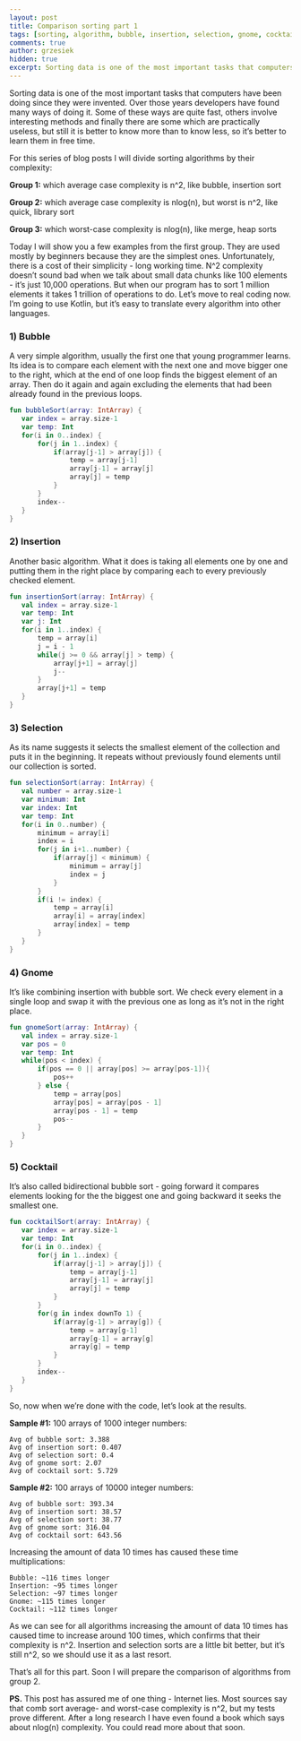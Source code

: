 ```yaml
---
layout: post
title: Comparison sorting part 1
tags: [sorting, algorithm, bubble, insertion, selection, gnome, cocktail]
comments: true
author: grzesiek
hidden: true
excerpt: Sorting data is one of the most important tasks that computers have been doing since they were invented. Over those years developers have found many ways of doing it. 
---
```


Sorting data is one of the most important tasks that computers have been doing since they were invented. Over those years developers have found many ways of doing it. Some of these ways are quite fast, others involve  interesting methods and finally there are some which are practically useless, but still it is better to know more than to know less, so it’s better to learn them  in free time.

For this series of blog posts I will divide sorting algorithms by their complexity:

**Group 1:** which average case complexity is n^2, like bubble, insertion sort

**Group 2:** which average case complexity is nlog(n), but worst is n^2, like quick, library sort

**Group 3:** which worst-case complexity is nlog(n), like merge, heap sorts

Today I will show you a few examples from the first group. They are used mostly by beginners because they are the simplest ones. Unfortunately, there is a cost of their simplicity - long working time. N^2 complexity doesn’t sound bad when we talk about small data chunks like 100 elements - it’s just 10,000 operations. But when our program has to sort 1 million elements it takes 1 trillion of operations to do. Let’s move to real coding now. I’m going to use Kotlin, but it’s easy to translate every algorithm into other languages.


### 1) Bubble

A very simple algorithm, usually the first one that young programmer learns. Its idea is to compare each element with the next one and move bigger one to the right, which at the end of one loop finds the biggest element of an array. Then do it again and again excluding the elements that had been already found in the previous loops.

```kotlin
fun bubbleSort(array: IntArray) {
   var index = array.size-1
   var temp: Int
   for(i in 0..index) {
       for(j in 1..index) {
           if(array[j-1] > array[j]) {
               temp = array[j-1]
               array[j-1] = array[j]
               array[j] = temp
           }
       }
       index--
   }
}
```


### 2) Insertion

Another basic algorithm. What it does is taking all elements one by one and putting them in the right place by comparing each  to every previously checked element.

```kotlin
fun insertionSort(array: IntArray) {
   val index = array.size-1
   var temp: Int
   var j: Int
   for(i in 1..index) {
       temp = array[i]
       j = i - 1
       while(j >= 0 && array[j] > temp) {
           array[j+1] = array[j]
           j--
       }
       array[j+1] = temp
   }
}
```


### 3) Selection

As its name suggests it selects the smallest element of the collection and puts it in the beginning. It repeats without previously found elements until our collection is sorted.

```kotlin
fun selectionSort(array: IntArray) {
   val number = array.size-1
   var minimum: Int
   var index: Int
   var temp: Int
   for(i in 0..number) {
       minimum = array[i]
       index = i
       for(j in i+1..number) {
           if(array[j] < minimum) {
               minimum = array[j]
               index = j
           }
       }
       if(i != index) {
           temp = array[i]
           array[i] = array[index]
           array[index] = temp
       }
   }
}
```


### 4) Gnome

It’s like combining insertion with bubble sort. We check every element in a single loop and swap it with the previous one as long as it’s not in the right place.

```kotlin
fun gnomeSort(array: IntArray) {
   val index = array.size-1
   var pos = 0
   var temp: Int
   while(pos < index) {
       if(pos == 0 || array[pos] >= array[pos-1]){
           pos++
       } else {
           temp = array[pos]
           array[pos] = array[pos - 1]
           array[pos - 1] = temp
           pos--
       }
   }
}
```


### 5) Cocktail

It’s also called bidirectional bubble sort - going forward it compares elements looking for the the biggest one and going backward it seeks the smallest one.

```kotlin
fun cocktailSort(array: IntArray) {
   var index = array.size-1
   var temp: Int
   for(i in 0..index) {
       for(j in 1..index) {
           if(array[j-1] > array[j]) {
               temp = array[j-1]
               array[j-1] = array[j]
               array[j] = temp
           }
       }
       for(g in index downTo 1) {
           if(array[g-1] > array[g]) {
               temp = array[g-1]
               array[g-1] = array[g]
               array[g] = temp
           }
       }
       index--
   }
}
```


So, now when we’re done with the code, let’s look at the results.

**Sample #1:** 100 arrays of 1000 integer numbers:

```
Avg of bubble sort: 3.388
Avg of insertion sort: 0.407
Avg of selection sort: 0.4
Avg of gnome sort: 2.07
Avg of cocktail sort: 5.729
```

**Sample #2:** 100 arrays of 10000 integer numbers:

```
Avg of bubble sort: 393.34
Avg of insertion sort: 38.57
Avg of selection sort: 38.77
Avg of gnome sort: 316.04
Avg of cocktail sort: 643.56
```

Increasing the amount of data 10 times has caused these time multiplications: 

```
Bubble: ~116 times longer
Insertion: ~95 times longer
Selection: ~97 times longer
Gnome: ~115 times longer
Cocktail: ~112 times longer
```


As we can see for all algorithms increasing the amount of data 10 times has caused time to increase around 100 times, which confirms that their complexity is n^2. Insertion and selection sorts are a little bit better, but it’s still n^2, so we should use it as a last resort.


That’s all for this part. Soon I will prepare the comparison of algorithms from group 2.


**PS.** This post has assured me of one thing - Internet lies. Most sources say that comb sort average- and worst-case complexity is n^2, but my tests prove different. After a long research I have even found a book which says  about nlog(n) complexity. You could read more about that soon. 